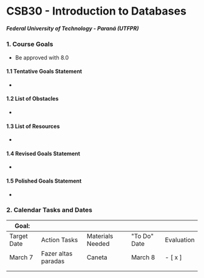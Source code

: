 # CSB30 - Introduction to Databases
##### Federal University of Technology - Paraná (UTFPR)

### 1. Course Goals
  - Be approved with 8.0

#### 1.1 Tentative Goals Statement
  -

#### 1.2 List of Obstacles
  -

#### 1.3 List of Resources
  -

#### 1.4 Revised Goals Statement
  -

#### 1.5 Polished Goals Statement
  - 

### 2. Calendar Tasks and Dates

| Goal:  |  |  |  |  |
|-------------|--------------|------------------|--------------|------------|
| Target Date | Action Tasks | Materials Needed | "To Do" Date | Evaluation |
| March 7 | Fazer altas paradas | Caneta | March 8 | - [ x ] |
|  |  |  |  |  |
|  |  |  |  |  |
